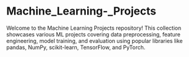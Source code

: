 # Machine_Learning-_Projects
Welcome to the Machine Learning Projects repository! This collection showcases various ML projects covering data preprocessing, feature engineering, model training, and evaluation using popular libraries like pandas, NumPy, scikit-learn, TensorFlow, and PyTorch.
